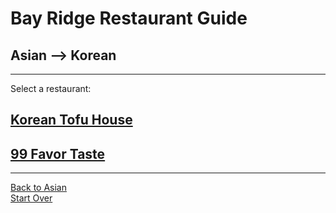 # Bay Ridge Restaurant Guide
## Asian --> Korean
---
Select a restaurant:
## [Korean Tofu House](https://www.koreantofuhouseny.com/?utm_source=gmb&utm_medium=website)
## [99 Favor Taste](https://www.99favortaste.com/)
---
[Back to Asian](../asian.md)  
[Start Over](../home.md)
